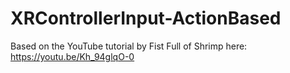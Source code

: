 # XRControllerInput-ActionBased
 Based on the YouTube tutorial by Fist Full of Shrimp here: https://youtu.be/Kh_94glqO-0
